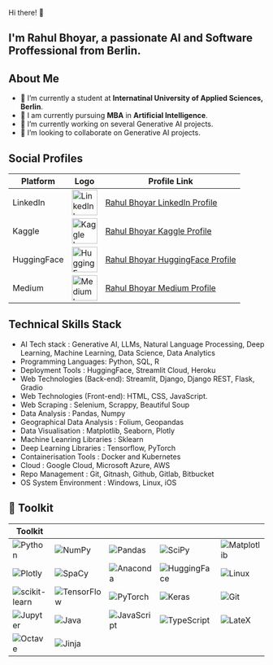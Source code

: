 Hi there! 👋

## I'm **Rahul Bhoyar**, a passionate **AI** and **Software Proffessional** from Berlin.

## About Me

- 🔭 I’m currently a student at **Internatinal University of Applied Sciences, Berlin**.
- 🔭 I am currently pursuing **MBA** in **Artificial Intelligence**.
- 🌱 I’m currently working on several Generative AI projects.
- 👯 I’m looking to collaborate on Generative AI projects.

  
## Social Profiles

| Platform   | Logo                                                                                                         | Profile Link                                      |
|------------|--------------------------------------------------------------------------------------------------------------|---------------------------------------------------|
| LinkedIn   | <img src="https://upload.wikimedia.org/wikipedia/commons/thumb/c/ca/LinkedIn_logo_initials.png/600px-LinkedIn_logo_initials.png" alt="LinkedIn Logo" style="width: 50px;"/> | [Rahul Bhoyar LinkedIn Profile](https://www.linkedin.com/in/rahul-bhoyar-1a04a7215) |
| Kaggle     | <img src="https://upload.wikimedia.org/wikipedia/commons/7/7c/Kaggle_logo.png" alt="Kaggle Logo" style="width: 50px;"/> | [Rahul Bhoyar Kaggle Profile](https://www.kaggle.com/rrb8695) |
| HuggingFace| <img src="https://huggingface.co/favicon.ico" alt="HuggingFace Logo" style="width: 50px;"/>                  | [Rahul Bhoyar HuggingFace Profile](https://huggingface.co/rahul-bhoyar-1995) |
| Medium     | <img src="https://cdn-icons-png.flaticon.com/512/174/174857.png" alt="Medium Logo" style="width: 50px;"/> | [Rahul Bhoyar Medium Profile](https://medium.com/@rahulbhoyaroffice) |


## Technical Skills Stack
- AI Tech stack : Generative AI, LLMs, Natural Language Processing, Deep Learning, Machine Learning, Data Science, Data Analytics
- Programming Languages: Python, SQL, R
- Deployment Tools : HuggingFace, Streamlit Cloud, Heroku
- Web Technologies (Back-end): Streamlit, Django, Django REST, Flask, Gradio
- Web Technologies (Front-end): HTML, CSS, JavaScript.
- Web Scraping : Selenium, Scrappy, Beautiful Soup
- Data Analysis : Pandas, Numpy
- Geographical Data Analysis : Folium, Geopandas
- Data Visualisation : Matplotlib, Seaborn, Plotly
- Machine Leanring Libraries : Sklearn
- Deep Learning Libraries : Tensorflow, PyTorch
- Containerisation Tools : Docker and Kubernetes
- Cloud : Google Cloud, Microsoft Azure, AWS
- Repo Management : Git, Gitnash, Github, Gitlab, Bitbucket
- OS System Environment : Windows, Linux, iOS


🧰 Toolkit 
----------

| Toolkit | | | | |
| --- | --- | --- | --- | --- |
| ![Python](https://img.shields.io/badge/Python-0d22a4?style=for-the-badge&logo=python&logoColor=white) | ![NumPy](https://img.shields.io/badge/numpy-%23013243.svg?style=for-the-badge&logo=numpy&logoColor=white) | ![Pandas](https://img.shields.io/badge/pandas-%23150458.svg?style=for-the-badge&logo=pandas&logoColor=white) | ![SciPy](https://img.shields.io/badge/SciPy-%230C55A5.svg?style=for-the-badge&logo=scipy&logoColor=%white) | ![Matplotlib](https://img.shields.io/badge/matplotlib-327ac6?style=for-the-badge&logo=data:matplotlib.org/_static/images/documentation&logoColor=white) |
| ![Plotly](https://img.shields.io/badge/Plotly-1c92cf?style=for-the-badge&logo=plotly&logoColor=white) | ![SpaCy](https://img.shields.io/badge/spacy-55c9c2?style=for-the-badge&logo=spacy&logoColor=white) | ![Anaconda](https://img.shields.io/badge/Anaconda-44A833.svg?style=for-the-badge&logo=Anaconda&logoColor=white) | ![HuggingFace](https://img.shields.io/badge/hugging_face-%23FFE953.svg?style=for-the-badge&logo=data:https://huggingface.co/front/assets/huggingface_logo-noborder&logoColor=black) | ![Linux](https://img.shields.io/badge/Linux-FCC624?style=for-the-badge&logo=linux&logoColor=black) |
| ![scikit-learn](https://img.shields.io/badge/scikit--learn-%23F7931E.svg?style=for-the-badge&logo=scikit-learn&logoColor=white) | ![TensorFlow](https://img.shields.io/badge/TensorFlow-%23FF6F00.svg?style=for-the-badge&logo=TensorFlow&logoColor=white) | ![PyTorch](https://img.shields.io/badge/PyTorch-%23EE4C2C.svg?style=for-the-badge&logo=PyTorch&logoColor=white) | ![Keras](https://img.shields.io/badge/Keras-%23D00000.svg?style=for-the-badge&logo=Keras&logoColor=white) | ![Git](https://img.shields.io/badge/git-%23F05033.svg?style=for-the-badge&logo=git&logoColor=white) |
| ![Jupyter](https://img.shields.io/badge/Jupyter-F37626.svg?style=for-the-badge&logo=Jupyter&logoColor=white) | ![Java](https://img.shields.io/badge/java-%23ED8B00.svg?style=for-the-badge&logo=openjdk&logoColor=white) | ![JavaScript](https://img.shields.io/badge/JavaScript-F7DF1E.svg?style=for-the-badge&logo=JavaScript&logoColor=black) | ![TypeScript](https://img.shields.io/badge/typescript-84af1d?style=for-the-badge&logo=typescript&logoColor=white) | ![LateX](https://img.shields.io/badge/latex-%23008080.svg?style=for-the-badge&logo=latex&logoColor=white) |
| ![Octave](https://img.shields.io/badge/Octave-%2300599C.svg?style=for-the-badge&logo=Octave&logoColor=white) | ![Jinja](https://img.shields.io/badge/jinja2-2C2D72.svg?style=for-the-badge&logo=jinja&logoColor=white) | | | |

